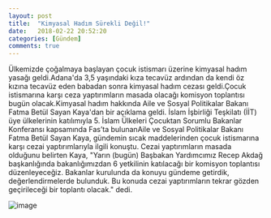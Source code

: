 ```yaml
---
layout: post
title:  "Kimyasal Hadım Sürekli Değil!"
date:   2018-02-22 20:52:20
categories: [Gündem]
comments: true
---
```

Ülkemizde çoğalmaya başlayan çocuk istismarı üzerine kimyasal hadım yasağı geldi.Adana'da 3,5 yaşındaki kıza tecavüz ardından da kendi öz
kızına tecavüz eden babadan sonra kimyasal hadım cezası geldi.Çocuk istismarına karşı ceza yaptırımların masada olacağı komisyon toplantısı
bugün olacak.Kimyasal hadım hakkında Aile ve Sosyal Politikalar Bakanı Fatma Betül Sayan Kaya'dan bir açıklama geldi. İslam İşbirliği 
Teşkilatı (İİT) üye ülkelerinin katılımıyla 5. İslam Ülkeleri Çocuktan Sorumlu Bakanlar Konferansı kapsamında Fas’ta bulunanAile ve Sosyal
Politikalar Bakanı Fatma Betül Sayan Kaya, gündemin sıcak maddelerinden çocuk istismarına karşı cezai yaptırımlarıyla ilgili konuştu.
Cezai yaptırımların masada olduğunu belirten Kaya, "Yarın (bugün) Başbakan Yardımcımız Recep Akdağ başkanlığında bakanlığımızdan 6
yetkilinin katılacağı bir komisyon toplantısı düzenleyeceğiz. Bakanlar kurulunda da konuyu gündeme getirdik, değerlendirmelerde bulunduk.
Bu konuda cezai yaptırımların tekrar gözden geçirileceği bir toplantı olacak." dedi.

![image](https://www.google.com.tr/url?sa=i&rct=j&q=&esrc=s&source=images&cd=&cad=rja&uact=8&ved=2ahUKEwiRgdm0jbrZAhXDORQKHc64BuAQjRx6BAgAEAY&url=http%3A%2F%2Fwww.posta.com.tr%2Fcocuk-istismari-haberlerine-tepki-cocuk-susar-sen-susma-haberi-1383350&psig=AOvVaw3WLMqCg2hd3zSY7B4u1PEC&ust=1519408791318567)
